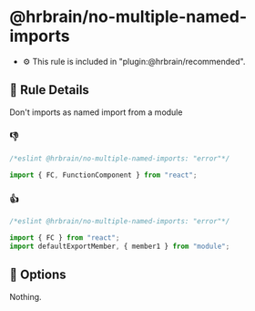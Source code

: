 # @hrbrain/no-multiple-named-imports

- ⚙️ This rule is included in "plugin:@hrbrain/recommended".

## 📖 Rule Details

Don't imports as named import from a module

### 👎

```ts
/*eslint @hrbrain/no-multiple-named-imports: "error"*/

import { FC, FunctionComponent } from "react";
```

### 👍

```ts
/*eslint @hrbrain/no-multiple-named-imports: "error"*/

import { FC } from "react";
import defaultExportMember, { member1 } from "module";
```

## 🔧 Options

Nothing.
